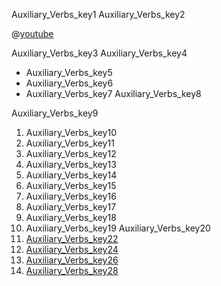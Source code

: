 Auxiliary_Verbs_key1
Auxiliary_Verbs_key2



@[youtube](gUcT2rKMU00)

Auxiliary_Verbs_key3
Auxiliary_Verbs_key4
* Auxiliary_Verbs_key5
* Auxiliary_Verbs_key6
* Auxiliary_Verbs_key7
Auxiliary_Verbs_key8


Auxiliary_Verbs_key9


1. Auxiliary_Verbs_key10
2. Auxiliary_Verbs_key11
3. Auxiliary_Verbs_key12
4. Auxiliary_Verbs_key13
5. Auxiliary_Verbs_key14
6. Auxiliary_Verbs_key15
7. Auxiliary_Verbs_key16
8. Auxiliary_Verbs_key17
9. Auxiliary_Verbs_key18
10. Auxiliary_Verbs_key19
Auxiliary_Verbs_key20
1. [Auxiliary_Verbs_key22](https://www.myenglishpages.com/site_php_files/grammar-exercise-auxiliary-verbs.php)
2. [Auxiliary_Verbs_key24](https://www.myenglishpages.com/site_php_files/grammar-exercise-auxiliary-verbs-2.php)
3. [Auxiliary_Verbs_key26](https://www.englishgrammar.org/auxiliary-verbs-exercise-7/)
4. [Auxiliary_Verbs_key28](https://www.ego4u.com/en/cram-up/grammar/auxiliary-verbs/exercises?ex03)
